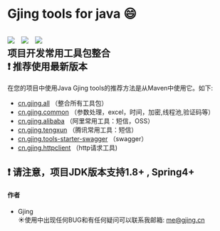 # Gjing tools for java :smile:
![](https://img.shields.io/badge/version-1.2.0-green.svg) &nbsp; ![](https://img.shields.io/badge/author-Gjing-green.svg) &nbsp; ![](https://img.shields.io/badge/builder-success-green.svg)   
项目开发常用工具包整合   
:exclamation: **推荐使用最新版本**   
---
在您的项目中使用Java Gjing tools的推荐方法是从Maven中使用它。如下:
* <a href="https://github.com/archine/tools/tree/master/all" title="整合包">cn.gjing.all</a> （整合所有工具包）
* <a href="https://github.com/archine/tools/tree/master/common" title="公用组件包">cn.gjing.common</a> （参数处理，excel，时间，加密,线程池,验证码等）
* <a href="https://github.com/archine/tools/tree/master/alibaba" title="阿里工具包">cn.gjing.alibaba</a> （阿里常用工具：短信，OSS）
* <a href="https://github.com/archine/tools/tree/master/tengxun" title="腾讯工具包">cn.gjing.tengxun</a> （腾讯常用工具：短信）
* <a href="https://github.com/archine/tools/tree/master/tools-starter-swagger" title="swagger包">cn.gjing.tools-starter-swagger</a> （swagger）
* <a href="https://github.com/archine/tools/tree/master/httpclient" title="http工具包">cn.gjing.httpclient</a> （http请求工具)   

 :exclamation: 请注意，项目JDK版本支持1.8+ , Spring4+
---

#### **作者**
* Gjing   
:sunny:使用中出现任何BUG和有任何疑问可以联系我邮箱: me@gjing.cn
